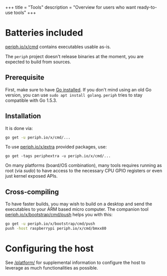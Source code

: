 +++
title = "Tools"
description = "Overview for users who want ready-to-use tools"
+++


# Batteries included

[periph.io/x/cmd](https://github.com/periph/cmd/tree/main/)
contains executables usable as-is.

The `periph` project doesn't release binaries at the moment, you are expected to
build from sources.


## Prerequisite

First, make sure to have [Go installed](https://golang.org/dl/). If you don't
mind using an old Go version, you can use `sudo apt install golang`. `periph`
tries to stay compatible with Go 1.5.3.


## Installation

It is done via:

```bash
go get -u periph.io/x/cmd/...
```

To use [periph.io/x/extra](https://periph.io/x/extra) provided packages, use:
```
go get -tags periphextra -u periph.io/x/cmd/...
```

On many platforms (board/OS combination), many tools requires running as root
(via _sudo_) to have access to the necessary CPU GPIO registers or even just
kernel exposed APIs.


## Cross-compiling

To have faster builds, you may wish to build on a desktop and send the
executables to your ARM based micro computer. The companion tool
[periph.io/x/bootstrap/cmd/push](https://periph.io/x/bootstrap/cmd/push) helps
you with this:

```bash
go get -u periph.io/x/bootstrap/cmd/push
push -host raspberrypi periph.io/x/cmd/bmxx80
```


# Configuring the host

See [/platform/](/platform/) for supplemental information to configure the host
to leverage as much functionalities as possible.

